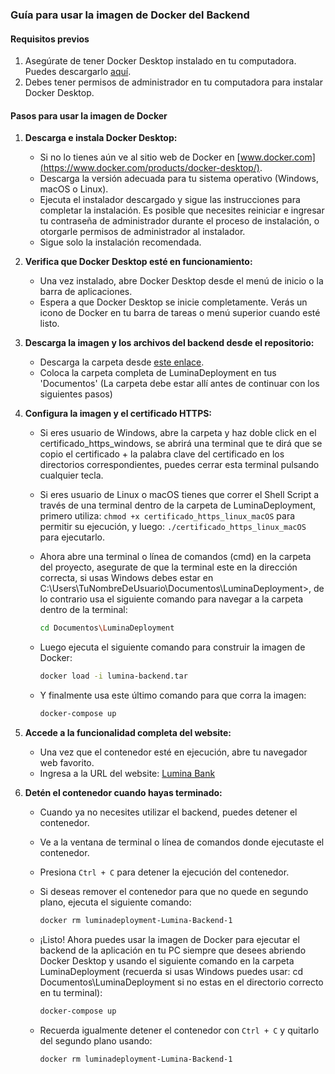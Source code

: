 ### Guía para usar la imagen de Docker del Backend

#### Requisitos previos
1. Asegúrate de tener Docker Desktop instalado en tu computadora. Puedes descargarlo [aquí](https://www.docker.com/products/docker-desktop/).
2. Debes tener permisos de administrador en tu computadora para instalar Docker Desktop.

#### Pasos para usar la imagen de Docker

1. **Descarga e instala Docker Desktop:**
   - Si no lo tienes aún ve al sitio web de Docker en [www.docker.com](https://www.docker.com/products/docker-desktop/).
   - Descarga la versión adecuada para tu sistema operativo (Windows, macOS o Linux).
   - Ejecuta el instalador descargado y sigue las instrucciones para completar la instalación. Es posible que necesites reiniciar e ingresar tu contraseña de administrador durante el proceso de instalación, o otorgarle permisos de administrador al instalador.
   - Sigue solo la instalación recomendada.

2. **Verifica que Docker Desktop esté en funcionamiento:**
   - Una vez instalado, abre Docker Desktop desde el menú de inicio o la barra de aplicaciones.
   - Espera a que Docker Desktop se inicie completamente. Verás un icono de Docker en tu barra de tareas o menú superior cuando esté listo.

3. **Descarga la imagen y los archivos del backend desde el repositorio:**
   - Descarga la carpeta desde [este enlace](https://drive.google.com/drive/folders/1RsVZXFIF8FDjAkbHYJ6UQXfb6qkwFbiu?usp=sharing).
   - Coloca la carpeta completa de LuminaDeployment en tus 'Documentos' (La carpeta debe estar allí antes de continuar con los siguientes pasos)

4. **Configura la imagen y el certificado HTTPS:**
   - Si eres usuario de Windows, abre la carpeta y haz doble click en el certificado_https_windows, se abrirá una terminal que te dirá que se copio el certificado + la palabra clave del certificado en los directorios correspondientes, puedes cerrar esta terminal pulsando cualquier tecla.
   
   - Si eres usuario de Linux o macOS tienes que correr el Shell Script a través de una terminal dentro de la carpeta de LuminaDeployment, primero utiliza: `chmod +x certificado_https_linux_macOS` para permitir su ejecución, y luego: `./certificado_https_linux_macOS` para ejecutarlo.
   
   - Ahora abre una terminal o línea de comandos (cmd) en la carpeta del proyecto, asegurate de que la terminal este en la dirección correcta, si usas Windows debes estar en C:\Users\TuNombreDeUsuario\Documentos\LuminaDeployment>, de lo contrario usa el siguiente comando para navegar a la carpeta dentro de la terminal:
     ```bash
     cd Documentos\LuminaDeployment
     ```
   - Luego ejecuta el siguiente comando para construir la imagen de Docker:
     ```bash
     docker load -i lumina-backend.tar
     ```
   - Y finalmente usa este último comando para que corra la imagen:
     ```bash
     docker-compose up
     ```
  
4. **Accede a la funcionalidad completa del website:**
   - Una vez que el contenedor esté en ejecución, abre tu navegador web favorito.
   - Ingresa a la URL del website: [Lumina Bank](https://luminabank.netlify.app)

5. **Detén el contenedor cuando hayas terminado:**
   - Cuando ya no necesites utilizar el backend, puedes detener el contenedor.
   - Ve a la ventana de terminal o línea de comandos donde ejecutaste el contenedor.
   - Presiona `Ctrl + C` para detener la ejecución del contenedor.
   - Si deseas remover el contenedor para que no quede en segundo plano, ejecuta el siguiente comando:
     ```bash
     docker rm luminadeployment-Lumina-Backend-1
     ```

   - ¡Listo! Ahora puedes usar la imagen de Docker para ejecutar el backend de la aplicación en tu PC siempre que desees abriendo Docker Desktop y usando el siguiente comando en la carpeta LuminaDeployment (recuerda si usas Windows puedes usar: cd Documentos\LuminaDeployment si no estas en el directorio correcto en tu terminal):
     ```bash
     docker-compose up
     ```

   - Recuerda igualmente detener el contenedor con `Ctrl + C` y quitarlo del segundo plano usando:
     ```bash
     docker rm luminadeployment-Lumina-Backend-1
     ```
